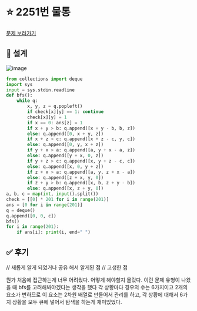 # ⭐️ 2251번 물통

[문제 보러가기](https://www.acmicpc.net/problem/2251)

## 📝 설계

![image](https://user-images.githubusercontent.com/63354527/145663494-1072187a-7c95-4a26-9f02-14ef7a531dcb.png)

```py
from collections import deque
import sys
input = sys.stdin.readline
def bfs():
    while q:
        x, y, z = q.popleft()
        if check[x][y] == 1: continue
        check[x][y] = 1
        if x == 0: ans[z] = 1
        if x + y > b: q.append([x + y - b, b, z])
        else: q.append([0, x + y, z])
        if x + z > c: q.append([x + z - c, y, c])
        else: q.append([0, y, x + z])
        if y + x > a: q.append([a, y + x - a, z])
        else: q.append([y + x, 0, z])
        if y + z > c: q.append([x, y + z - c, c])
        else: q.append([x, 0, y + z])
        if z + x > a: q.append([a, y, z + x - a])
        else: q.append([z + x, y, 0])
        if z + y > b: q.append([x, b, z + y - b])
        else: q.append([x, z + y, 0])
a, b, c = map(int, input().split())
check = [[0] * 201 for i in range(201)]
ans = [0 for i in range(201)]
q = deque()
q.append([0, 0, c])
bfs()
for i in range(201):
    if ans[i]: print(i, end=" ")
```

## ✅ 후기

// 새롭게 알게 되었거나 공유 해서 알게된 점
// 고생한 점

뭔가 처음에 접근하는게 너무 어려웠다. 어떻게 해야할지 몰랐다. 이런 문제 유형이 나왔을 때 bfs를 고려해봐야겠다는 생각을 했다 각 상황마다 경우의 수는 6가지이고 2개의 요소가 변하므로 이 요소는 2차원 배열로 만들어서 관리를 하고, 각 상황에 대해서 6가지 상황을 모두 큐에 넣어서 탐색을 하는게 재미있었다.
